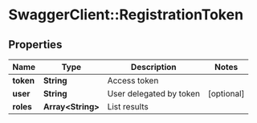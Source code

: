 # SwaggerClient::RegistrationToken

## Properties
Name | Type | Description | Notes
------------ | ------------- | ------------- | -------------
**token** | **String** | Access token | 
**user** | **String** | User delegated by token | [optional] 
**roles** | **Array&lt;String&gt;** | List results | 


